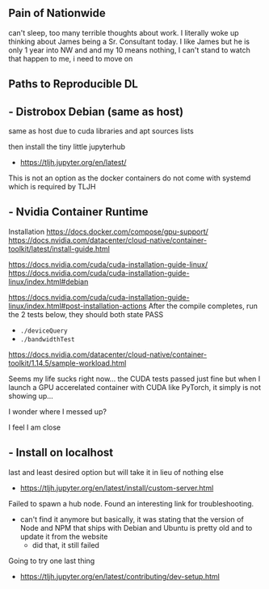 ## Pain of Nationwide
can't sleep, too many terrible thoughts about work. I literally woke up thinking about James being a Sr. Consultant today. I like James but he is only 1 year into NW and and my 10 means nothing, I can't stand to watch that happen to me, i need to move on


## Paths to Reproducible DL

## - Distrobox Debian (same as host)
same as host due to cuda libraries and apt sources lists

then install the tiny little jupyterhub
- https://tljh.jupyter.org/en/latest/


This is not an option as the docker containers do not come with systemd which is required by TLJH
## - Nvidia Container Runtime
Installation
https://docs.docker.com/compose/gpu-support/
https://docs.nvidia.com/datacenter/cloud-native/container-toolkit/latest/install-guide.html

https://docs.nvidia.com/cuda/cuda-installation-guide-linux/
https://docs.nvidia.com/cuda/cuda-installation-guide-linux/index.html#debian

https://docs.nvidia.com/cuda/cuda-installation-guide-linux/index.html#post-installation-actions
After the compile completes, run the 2 tests below, they should both state PASS
- `./deviceQuery`
- `./bandwidthTest`

https://docs.nvidia.com/datacenter/cloud-native/container-toolkit/1.14.5/sample-workload.html

Seems my life sucks right now... the CUDA tests passed just fine but when I launch a GPU accerelated container with CUDA like PyTorch, it simply is not showing up...

I wonder where I messed up?

I feel I am close
## - Install on localhost
last and least desired option but will take it in lieu of nothing else
- https://tljh.jupyter.org/en/latest/install/custom-server.html

Failed to spawn a hub node. Found an interesting link for troubleshooting.
- can't find it anymore but basically, it was stating that the version of Node and NPM that ships with Debian and Ubuntu is pretty old and to update it from the website
	- did that, it still failed

Going to try one last thing
- https://tljh.jupyter.org/en/latest/contributing/dev-setup.html
